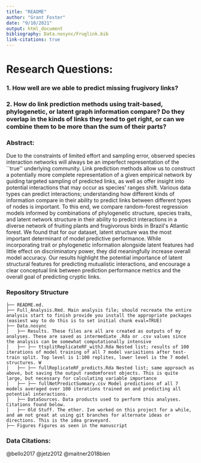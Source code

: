 ```yaml
---
title: "README"
author: "Grant Foster"
date: "9/10/2021"
output: html_document
bibliography: Data.nosync/Fruglink.bib
link-citations: true
---
```



# Research Questions:
### 1. How well are we able to predict missing frugivory links?
### 2. How do link prediction methods using trait-based, phylogenetic, or latent graph information compare? Do they overlap in the kinds of links they tend to get right, or can we combine them to be more than the sum of their parts?


### Abstract:

Due to the constraints of limited effort and sampling error, observed species interaction networks will always be an imperfect representation of the ``true'' underlying community. Link prediction methods allow us to construct a potentially more complete representation of a given empirical network by guiding targeted sampling of predicted links, as well as offer insight into potential interactions that may occur as species' ranges shift. Various data types can predict interactions; understanding how different kinds of information compare in their ability to predict links between different types of nodes is important. To this end, we compare random-forest regression models informed by combinations of phylogenetic structure, species traits, and latent network structure in their ability to predict interactions in a diverse network of fruiting plants and frugivorous birds in Brazil's Atlantic forest. We found that for our dataset, latent structure was the most important determinant of model predictive performance. While incorporating trait or phylogenetic information alongside latent features had little effect on discriminatory power, they did meaningfully increase overall model accuracy. Our results highlight the potential importance of latent structural features for predicting mutualistic interactions, and encourage a clear conceptual link between prediction performance metrics and the overall goal of predicting cryptic links.


### Repository Structure
```{bash}
├── README.md. 
├── Full_Analysis.Rmd. Main analysis file; should recreate the entire analysis start to finish provide you install the appropriate packages (easiest way to do this is to set initial chunk eval=TRUE)
├── Data.nosync
│   ├── Results. These files are all are created as outputs of my analyses. These are saved as intermediate .Rda or .csv values since the analysis can be somewhat computationally intensive
│   ├── ├── ttsplitReplicateRF_withJ.Rda Nested list; results of 100 iterations of model training of all 7 model variaitions after test-train split. Top level is 1:100 replites, lower level is the 7 model structures. W
│   ├── ├── fullReplicateRF_predicts.Rda Nested list; same approach as above, but saving the output randomforest objects. This is quite large, but necessary for calculating variable importance
│   ├── ├── fullNetPredictSummary.csv Model predictions of all 7 models averaged over 100 iterations trained on and predicting all potential interactions. 
│   ├── DataSources. Data products used to perform this analyses. Citations found below. 
│   ├── Old Stuff. The ether. Ive worked on this project for a while, and am not great at using git branches for alternate ideas or directions. This is the idea graveyard. 
├── Figures Figures as seen in the manuscript
```


### Data Citations:
@bello2017
@jetz2012
@maitner2018bien
